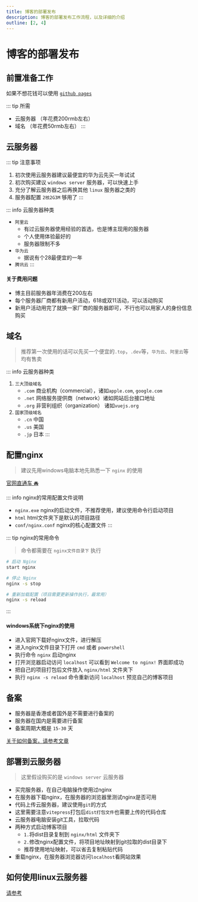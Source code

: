 ```yaml
---
title: 博客的部署发布
description: 博客的部署发布工作流程，以及详细的介绍
outline: [2, 4]
---
```


# 博客的部署发布

## 前置准备工作

如果不想花钱可以使用 [`github pages`](/other/blog/up/usePage.html)

::: tip 所需
- 云服务器 （年花费200rmb左右）
- 域名 （年花费50rmb左右）
:::

## 云服务器

::: tip 注意事项
1. 初次使用云服务器建议最便宜的华为云先买一年试试
2. 初次购买建议 `windows server` 服务器，可以快速上手
3. 充分了解云服务器之后再换其他 `linux` 服务器之类的
3. 服务器配置 `2核2G3M` 够用了
:::

::: info 云服务器种类
- `阿里云`
    - 有过云服务器使用经验的首选，也是博主现用的服务器
    - 个人使用体验最好的
    - 服务器限制不多
- `华为云`
    - 据说有个28最便宜的一年
- `腾讯云`
:::

#### 关于费用问题
- 博主目前服务器年消费在200左右
- 每个服务器厂商都有新用户活动，618或双11活动，可以活动购买
- 新用户活动用完了就换一家厂商的服务器即可，不行也可以用家人的身份信息购买

## 域名

> 推荐第一次使用的话可以先买一个便宜的`.top`，`.dev`等，`华为云`、`阿里云`等均有售卖

::: info 云服务器种类
1. `三大顶级域名`
    - `.com` 商业机构（commercial），诸如`apple.com`, `google.com`
    - `.net` 网络服务提供商（network）诸如网站后台接口地址
    - `.org` 非营利组织（organization） 诸如`vuejs.org`
2. `国家顶级域名`
    - `.cn` 中国
    - `.us` 美国
    - `.jp` 日本
:::

## 配置nginx

> 建议先用windows电脑本地先熟悉一下 `nginx` 的使用

[官网直通车 🚘](https://nginx.org/en/)

::: info nginx的常用配置文件说明
- `nginx.exe` nginx的启动文件，不推荐使用，建议使用命令行启动项目
- `html` html文件夹下是默认的项目路径
- `conf/nginx.conf` nginx的核心配置文件
:::

::: tip nginx的常用命令

> 命令都需要在 `nginx文件目录下` 执行

```bash
# 启动 Nginx
start nginx

# 停止 Nginx
nginx -s stop

# 重新加载配置（项目需要更新操作执行，最常用）
nginx -s reload
```
:::

#### windows系统下nginx的使用
- 进入官网下载好nginx文件，进行解压
- 进入nginx文件目录下打开 `cmd` 或者 `powershell`
- 执行命令 `nginx` 启动nginx
- 打开浏览器启动访问 `localhost` 可以看到 `Welcome to nginx!` 界面即成功
- 把自己的项目打包后文件放入 `nginx/html` 文件夹下
- 执行 `nginx -s reload` 命令重新访问 `localhost` 预览自己的博客项目

## 备案

- 服务器是香港或者国外是不需要进行备案的
- 服务器在国内是需要进行备案
- 备案周期大概是 `15-30` 天

[关于如何备案，请参考文章](/other/blog/up/operate.html)

## 部署到云服务器

> 这里假设购买的是 `windows server` 云服务器

- 买完服务器，在自己电脑操作使用过nginx
- 在服务器下载nginx，在服务器的浏览器里测试nginx是否可用
- 代码上传云服务器，建议使用`git`的方式
- 这里需要注意`vitepress`打包后`dist打包文件`也需要上传的代码仓库
- 云服务器电脑安装git工具，拉取代码
- 两种方式启动博客项目
    - `1.`将dist目录复制到 `nginx/html` 文件夹下
    - `2.`修改nginx配置文件，将项目地址映射到git拉取的dist目录下
    - 推荐使用地址映射，可以省去复制粘贴代码
- 重载nginx，在服务器浏览器访问`localhost`看网站效果

## 如何使用linux云服务器

[请参考](/other/blog/up/useLinux.html)